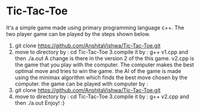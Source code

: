 # Tic-Tac-Toe
It's a simple game made using primary programming language c++.
The two player game can be played by the steps shown below.
1. git clone https://github.com/AnshitaVishwa/Tic-Tac-Toe.git
2. move to directory by : cd Tic-Tac-Toe
3.compile it by : g++ v1.cpp and then ./a.out
A change is there in the version 2 of the this game. v2.cpp is the game that you play with the computer. The computer makes the best optimal move and tries to win the game.
the AI of the game is made using the minimax algorithm which finds the best move chosen by the computer. 
the game can be played with computer by :
1. git clone https://github.com/AnshitaVishwa/Tic-Tac-Toe.git
2. move to directory by : cd Tic-Tac-Toe
3.compile it by : g++ v2.cpp and then ./a.out
Enjoy! :)
